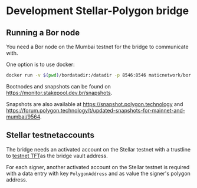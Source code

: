 # Development Stellar-Polygon bridge

## Running a Bor node

You need a Bor node on the Mumbai testnet for the bridge to communicate with.

One option is to use docker:

```sh
docker run -v $(pwd)/bordatadir:/datadir -p 8546:8546 maticnetwork/bor:v0.2.17 bor --syncmode=full --bor-mumbai --bor.withoutheimdall --datadir /datadir --ws --ws.addr 0.0.0.0 --bootnodes "enode://320553cda00dfc003f499a3ce9598029f364fbb3ed1222fdc20a94d97dcc4d8ba0cd0bfa996579dcc6d17a534741fb0a5da303a90579431259150de66b597251@54.147.31.250:30303,enode://095c4465fe509bd7107bbf421aea0d3ad4d4bfc3ff8f9fdc86f4f950892ae3bbc3e5c715343c4cf60c1c06e088e621d6f1b43ab9130ae56c2cacfd356a284ee4@18.213.200.99:30303,enode://90676138b9823f4b834dd4fb2f95da9f54730a74ff9deb4782c4be98232f1797806a62375d9b6d305af49f7c0be69a9adcad7eb533091bd15b77dd5997b256e2@54.227.107.44:30303"
```

Bootnodes and snapshots can be found on <https://monitor.stakepool.dev.br/snapshots>.

Snapshots are also available at <https://snapshot.polygon.technology> and <https://forum.polygon.technology/t/updated-snapshots-for-mainnet-and-mumbai/9564>.

## Stellar testnetaccounts

The bridge needs an activated account on the Stellar testnet with a trustline to [testnet TFT](https://github.com/threefoldfoundation/tft-stellar/blob/master/development.md#tft-on-stellar-testnet)as the bridge vault address.

For each signer, another activated account on the Stellar testnet is required with  a data entry with key `PolygonAddress` and as value the signer's polygon address.
